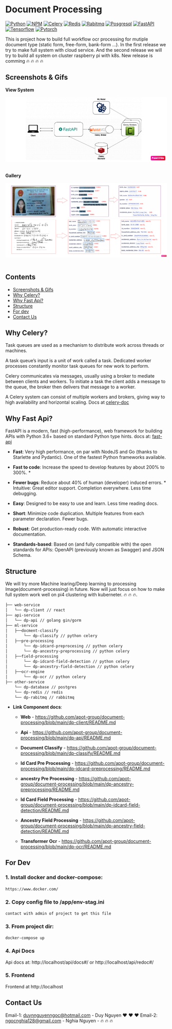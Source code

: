 # Document Processing
[![Python](https://img.shields.io/badge/python-3.9.5-green)](https://www.python.org/downloads/release/python-395/)
[![NPM](https://img.shields.io/badge/npm-1.0.1-green)](https://www.npmjs.com/package/package/v/1.0.1)
[![Celery](https://img.shields.io/badge/celery-5.1.2-orange)](https://docs.celeryproject.org/en/stable/getting-started/introduction.html)
[![Redis](https://img.shields.io/badge/redis-6.2.6-orange)](https://redis.io/)
[![Rabitmq](https://img.shields.io/badge/rabbitmq-3.9.11-pink)](https://www.rabbitmq.com/)
[![Posgresql](https://img.shields.io/badge/postgres-14.1-brown)](https://www.postgresql.org/)
[![FastAPI](https://img.shields.io/badge/fastapi-0.63-lightgrey)](https://fastapi.tiangolo.com/)
[![Tensorflow](https://img.shields.io/badge/tensorflow-3.7-yellowgreen)](https://analyticsindiamag.com/tensorflow-2-7-0-released-all-major-updates-features/)
[![Pytorch](https://img.shields.io/badge/pytorch-1.10-blue)](https://pytorch.org/blog/pytorch-1.10-released/)

This is project how to build full workflow ocr processing for mutiple document type (static form, free-form, bank-form ...). In the first release we try to make full system with cloud service. And the second release we will try to build all system on cluster raspberry pi with k8s. New release is comming :fire: :fire: :fire: :fire:

## Screenshots & Gifs

**View System**

<div>
    <kbd>
        <img title="View System" src="https://github.com/apot-group/document-processing/blob/main/o-statics/images/server.png?raw=true" />
    </kbd>
    <br/>
</div>
<br>

**Gallery**
<div>
    <kbd>
        <img title="View System" src="https://github.com/apot-group/document-processing/blob/main/o-statics/images/demo.png?raw=true" />
    </kbd>
    <br/>
</div>
<br>

## Contents
- [Screenshots & Gifs](#screenshots--gifs)
- [Why Celery?](#why-celery)
- [Why Fast Api?](#why-fast-api)
- [Structure](#structure)
- [For dev](#for-dev)
- [Contact Us](#contact-us)

## Why Celery?
Task queues are used as a mechanism to distribute work across threads or machines.

A task queue’s input is a unit of work called a task. Dedicated worker processes constantly monitor task queues for new work to perform.

Celery communicates via messages, usually using a broker to mediate between clients and workers. To initiate a task the client adds a message to the queue, the broker then delivers that message to a worker.

A Celery system can consist of multiple workers and brokers, giving way to high availability and horizontal scaling. Docs at  [celery-doc](https://docs.celeryproject.org/en/stable/getting-started/introduction.html)

## Why Fast Api?
FastAPI is a modern, fast (high-performance), web framework for building APIs with Python 3.6+ based on standard Python type hints. docs at: [fast-api](https://github.com/tiangolo/fastapi)

- **Fast**: Very high performance, on par with NodeJS and Go (thanks to Starlette and Pydantic). One of the fastest Python frameworks available.

- **Fast to code**: Increase the speed to develop features by about 200% to 300%. *

- **Fewer bugs**: Reduce about 40% of human (developer) induced errors. *
Intuitive: Great editor support. Completion everywhere. Less time debugging.
- **Easy**: Designed to be easy to use and learn. Less time reading docs.
- **Short**: Minimize code duplication. Multiple features from each parameter declaration. Fewer bugs.
- **Robust**: Get production-ready code. With automatic interactive documentation.
- **Standards-based**: Based on (and fully compatible with) the open standards for APIs: OpenAPI (previously known as Swagger) and JSON Schema.


## Structure
We will try more Machine learing/Deep learning to processing Image(document-processing) in future. Now will just focus on how to make full system work well on pi4 clustering with kuberneter. :fire: :fire: :fire:.
```
├── web-service
│   └── dp-client // react
├── api-service
│   └── dp-api // golang gin/gorm
├── ml-service
│   ├──docment-classify 
│       └── dp-classify // python celery
│   ├──pre-processing 
│       └── dp-idcard-preprocesing // python celery
│       └── dp-ancestry-preprocessing // python celery
│   ├──field-processing 
│       └── dp-idcard-field-detection // python celery
│       └── dp-ancestry-field-detection // python celery
│   ├──ocr-engine 
│       └── dp-ocr // python celery
├── other-service
    └── dp-database // postgres
    └── dp-redis // redis
    └── dp-rabitmq // rabbitmq
```
- **Link Component docs**:

    - **Web** -  https://github.com/apot-group/document-processing/blob/main/dp-client/README.md

    - **Api** -  https://github.com/apot-group/document-processing/blob/main/dp-api/README.md

    - **Document Classify** - https://github.com/apot-group/document-processing/blob/main/dp-classify/README.md
    
    - **Id Card Pre Processing** - https://github.com/apot-group/document-processing/blob/main/dp-idcard-preprocessing/README.md
    
    - **ancestry Pre Processing** - https://github.com/apot-group/document-processing/blob/main/dp-ancestry-preprocessing/README.md
    
    - **Id Card Field Processing** - https://github.com/apot-group/document-processing/blob/main/dp-idcard-field-detection/README.md
    
    - **Ancestry Field Processing** - https://github.com/apot-group/document-processing/blob/main/dp-ancestry-field-detection/README.md
        
    - **Transformer Ocr** - https://github.com/apot-group/document-processing/blob/main/dp-ocr/README.md


## For Dev

### 1. Install docker and docker-compose:

`https://www.docker.com/`

### 2. Copy config file to /app/env-stag.ini
`contact with admin of project to get this file` 

### 3. From project dir:

`docker-compose up`

### 4. Api Docs

Api docs at: http://localhost/api/docs#/ or http://localhost/api/redoc#/

### 5. Frontend

Frontend at http://localhost


## Contact Us

Email-1: duynnguyenngoc@hotmail.com - Duy Nguyen :heart: :heart: :heart: 
Email-2: ngocnghia128@gmail.com - Nghia Nguyen - :fire: :fire: :fire: 
